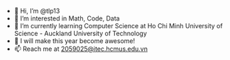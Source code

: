 - 👋 Hi, I’m @tlp13
- 👀 I’m interested in Math, Code, Data
- 🌱 I’m currently learning Computer Science at Ho Chi Minh University of Science - Auckland University of Technology
- 💞️ I will make this year become awesome!
- 📫 Reach me at 2059025@itec.hcmus.edu.vn

<!---
tlp13/tlp13 is a ✨ special ✨ repository because its `README.md` (this file) appears on your GitHub profile.
You can click the Preview link to take a look at your changes.
--->
